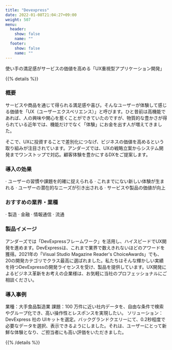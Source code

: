 ```yaml
---
title: "Devexpress"
date: 2022-01-08T21:04:27+09:00
weight: 507
menu:
  header:
    show: false
    name: ""
  footer:
    show: false
    name: ""
---
```


使い手の満足感がサービスの価値を高める「UX重視型アプリケーション開発」

{{% details %}}

### 概要

サービスや商品を通じて得られる満足感や喜び。そんなユーザーが体験して感じる価値を「UX（ユーザーエクスペリエンス）」と呼びます。ひと昔前は高機能であれば、人の興味や関心を惹くことができていたのですが、物質的な豊かさが得られている近年では、機能だけでなく「体験」にお金を出す人が増えてきました。

そこで、UXに投資することで差別化につなげ、ビジネスの価値を高めるという取り組みが注目されています。アンダーズでは、UXの戦略立案からシステム開発までワンストップで対応。顧客体験を豊かにするDXをご提案します。

### 導入の効果

· ユーザーの習慣や課題を的確に捉えられる
· これまでにない新しい体験が生まれる
· ユーザーの潜在的なニーズが引き出される
· サービスや製品の価値が向上

### おすすめの業界・業種

· 製造
· 金融
· 情報通信
· 流通

### 製品イメージ

アンダーズでは「DevExpressフレームワーク」を活用し、ハイスピードでUX開発を進めます。DevExpressは、これまで業界で数えきれないほどのアワードを獲得。2021年の「Visual Studio Magazine Reader's ChoiceAwards」でも、20の開発カテゴリでクラス最高に選ばれました。私たちはそんな輝かしい実績を持つDevExpressの開発ライセンスを受け、製品を提供しています。UX開発によるビジネス革新をお考えの企業様は、お気軽に当社のプロフェッショナルにご相談ください。

### 導入事例

業種：大手食品製造業 課題：100 万件に近い社内データを、自由な条件で検索やグループ化でき、高い操作性とレスポンスを実現したい。 ソリューション：DevExpress 社の UIキットを選定。バックグランドクエリーにて、0.2秒程度で必要なデータを選択、表示できるようにしました。それは、ユーザーにとって新鮮な体験となり、ご担当者にも高い評価をいただきました。

{{% /details %}}
